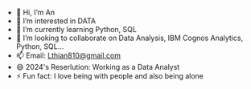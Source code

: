 - 👋 Hi, I’m An
- 👀 I’m interested in DATA
- 🌱 I’m currently learning Python, SQL
- 💞️ I’m looking to collaborate on Data Analysis, IBM Cognos Analytics, Python, SQL...
- 📫 Email: Lthian810@gmail.com
- 😄 2024's Reserlution: Working as a Data Analyst
- ⚡ Fun fact: I love being with people and also being alone

<!---
AryaLee02/AryaLee02 is a ✨ special ✨ repository because its `README.md` (this file) appears on your GitHub profile.
You can click the Preview link to take a look at your changes.
--->
